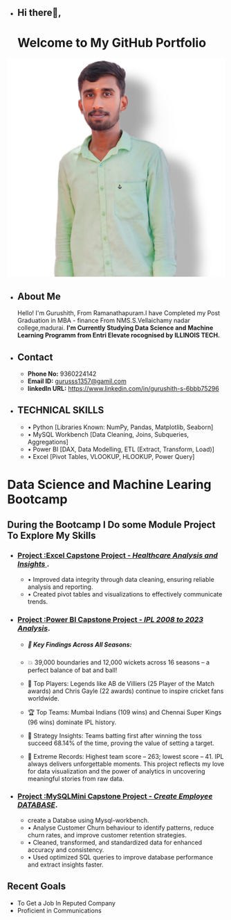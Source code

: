 - ## Hi there👋, 
  # Welcome to My GitHub Portfolio
 ![Gurushith](https://github.com/Gurudsml/Gurudsml/blob/main/Gurus.jpg)
- ## About Me
  Hello! I'm Gurushith, From Ramanathapuram.I have Completed my Post Graduation in MBA - finance From NMS.S.Vellaichamy nadar college,madurai.
 **I'm Currently Studying Data Science and Machine Learning Programm from Entri Elevate rocognised by ILLINOIS TECH.** 
- ## Contact
  - **Phone No:** 9360224142
  - **Email ID:** gurusss1357@gamil.com
  - **linkedIn URL:** https://www.linkedin.com/in/gurushith-s-6bbb75296
- ## TECHNICAL SKILLS
   - •	Python [Libraries Known: NumPy, Pandas, Matplotlib, Seaborn]
   - •	MySQL Workbench [Data Cleaning, Joins, Subqueries, Aggregations]
   - •	Power BI [DAX, Data Modelling, ETL (Extract, Transform, Load)]
   - •	Excel [Pivot Tables, VLOOKUP, HLOOKUP, Power Query]

# Data Science and Machine Learing Bootcamp
 ## During the Bootcamp I Do some Module Project To Explore My Skills
- ### [Project :**Excel** Capstone Project - *Healthcare Analysis and Insights* ](https://github.com/Gurudsml/Excel-Healthcae-Insights).
     - •	Improved data integrity through data cleaning, ensuring reliable analysis and reporting.
     - •	Created pivot tables and visualizations to effectively communicate trends.
 
- ### [Project :**Power BI** Capstone Project - *IPL 2008 to 2023 Analysis*](https://github.com/Gurudsml/Power-BI-Module-Project).
     - ##### 🎯 Key Findings Across All Seasons:

     - 💥 39,000 boundaries and 12,000 wickets across 16 seasons – a perfect balance of bat and ball!
     - 🏏 Top Players: Legends like AB de Villiers (25 Player of the Match awards) and Chris Gayle (22 awards) continue to inspire cricket fans worldwide.
     - 🏆 Top Teams: Mumbai Indians (109 wins) and Chennai Super Kings (96 wins) dominate IPL history.
     - 🔢 Strategy Insights: Teams batting first after winning the toss succeed 68.14% of the time, proving the value of setting a target.
     - 🌟 Extreme Records: Highest team score – 263; lowest score – 41. IPL always delivers unforgettable moments.
This project reflects my love for data visualization and the power of analytics in uncovering meaningful stories from raw data.

- ### [Project :**MySQL**Mini Capstone Project - *Create Employee DATABASE*](https://github.com/Gurudsml/SQL-MINI-PROJECT).
   - create a Databse using Mysql-workbench.
   - •	Analyse Customer Churn behaviour to identify patterns, reduce churn rates, and improve customer retention strategies.
   - •	Cleaned, transformed, and standardized data for enhanced accuracy and consistency.
   - •	Used optimized SQL queries to improve database performance and extract insights faster.
 
 ## Recent Goals
  - To Get a Job In Reputed Company
  - Proficient in Communications
     

<!---
Gurudsml/Gurudsml is a ✨ special ✨ repository because its `README.md` (this file) appears on your GitHub profile.
You can click the Preview link to take a look at your changes.
--->
